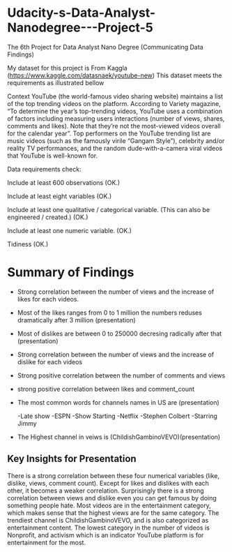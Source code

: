 # Udacity-s-Data-Analyst-Nanodegree---Project-5

The 6th Project for Data Analyst Nano Degree (Communicating Data Findings)

My dataset for this project is From Kaggla (https://www.kaggle.com/datasnaek/youtube-new)
This dataset meets the requirements as illustrated bellow

Context
YouTube (the world-famous video sharing website) maintains a list of the top trending videos on the platform. According to Variety magazine, “To determine the year’s top-trending videos, YouTube uses a combination of factors including measuring users interactions (number of views, shares, comments and likes). Note that they’re not the most-viewed videos overall for the calendar year”. Top performers on the YouTube trending list are music videos (such as the famously virile “Gangam Style”), celebrity and/or reality TV performances, and the random dude-with-a-camera viral videos that YouTube is well-known for.

Data requirements check:

Include at least 600 observations (OK.)

Include at least eight variables (OK.)

Include at least one qualitative / categorical variable. (This can also be engineered / created.) (OK.)

Include at least one numeric variable. (OK.)

Tidiness (OK.)

# Summary of Findings

- Strong correlation between the number of views and the increase of likes for each videos.

- Most of the likes ranges from 0 to 1 million the numbers reduses dramatically after 3 million (presentation)

- Most of dislikes are between 0 to 250000 decresing radically after that (presentation)

- Strong correlation between the number of views and the increase of dislike for each videos 

- Strong positive correlation between the number of comments and views  

- strong positive correlation between likes and comment_count 

- The most common words for channels names in US are (presentation)

    -Late show
    -ESPN
    -Show Starting
    -Netflix
    -Stephen Colbert
    -Starring Jimmy
    
- The Highest channel in veiws is (ChildishGambinoVEVO)(presentation)


## Key Insights for Presentation

There is a strong correlation between these four numerical variables (like, dislike, views, comment count). Except for likes and dislikes with each other, it becomes a weaker correlation. Surprisingly there is a strong correlation between views and dislike even you can get famous by doing something people hate. Most videos are in the entertainment category, which makes sense that the highest views are for the same category. The trendiest channel is ChildishGambinoVEVO, and is also categorized as entertainment content. The lowest category in the number of videos is Nonprofit, and activism which is an indicator YouTube platform is for entertainment for the most.

